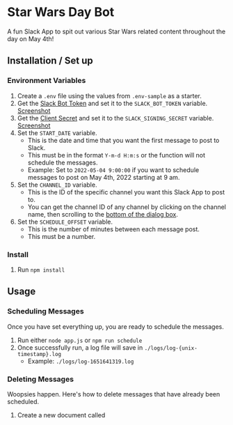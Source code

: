 # Star Wars Day Bot
A fun Slack App to spit out various Star Wars related content throughout the day on May 4th!

## Installation / Set up
### Environment Variables
1. Create a `.env` file using the values from `.env-sample` as a starter.
2. Get the [Slack Bot Token](https://api.slack.com/apps/A03EA4GSY6M/oauth?success=1#bot-token-container) and set it to the `SLACK_BOT_TOKEN` variable. [Screenshot](./readme/bot-token.png)
3. Get the [Client Secret](https://api.slack.com/apps/A03EA4GSY6M/general?#change_secret_form_3486152916225) and set it to the `SLACK_SIGNING_SECRET` variable. [Screenshot](./readme/client-secret.png)
4. Set the `START_DATE` variable.
    * This is the date and time that you want the first message to post to Slack. 
    * This must be in the format `Y-m-d H:m:s` or the function will not schedule the messages. 
    * Example: Set to `2022-05-04 9:00:00` if you want to schedule messages to post on May 4th, 2022 starting at 9 am.
5. Set the `CHANNEL_ID` variable.
    * This is the ID of the specific channel you want this Slack App to post to. 
    * You can get the channel ID of any channel by clicking on the channel name, then scrolling to the [bottom of the dialog box](./readme/channel-id.png).
6. Set the `SCHEDULE_OFFSET` variable.
    * This is the number of minutes between each message post.
    * This must be a number.

### Install
1. Run `npm install`

## Usage
### Scheduling Messages
Once you have set everything up, you are ready to schedule the messages.
1. Run either `node app.js` or `npm run schedule`
2. Once successfully run, a log file will save in `./logs/log-{unix-timestamp}.log`
    * Example: `./logs/log-1651641319.log`

### Deleting Messages
Woopsies happen. Here's how to delete messages that have already been scheduled.
1. Create a new document called
